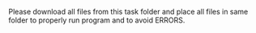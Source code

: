 Please download all files from this task folder and place all files in same folder to properly run program and to avoid ERRORS.
